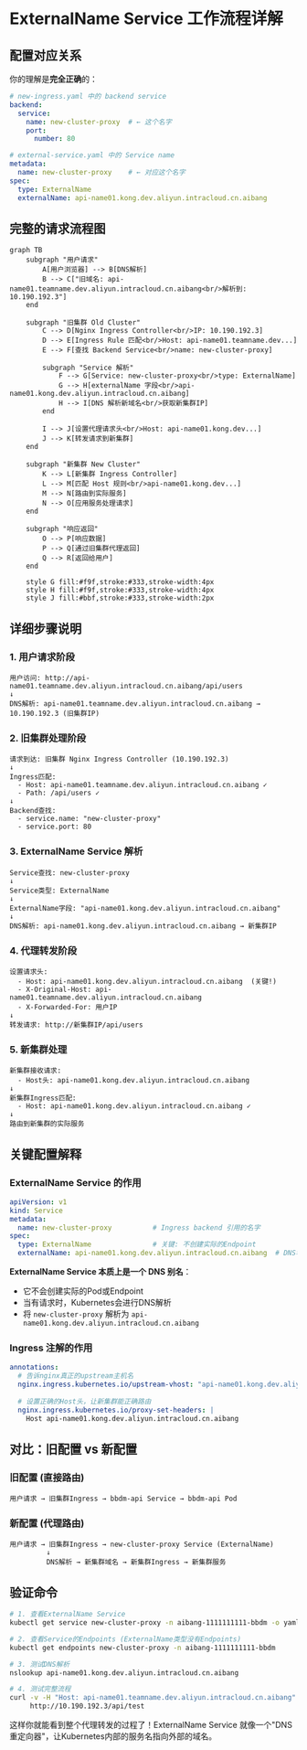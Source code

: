 # ExternalName Service 工作流程详解

## 配置对应关系

你的理解是**完全正确**的：

```yaml
# new-ingress.yaml 中的 backend service
backend:
  service:
    name: new-cluster-proxy  # ← 这个名字
    port:
      number: 80

# external-service.yaml 中的 Service name
metadata:
  name: new-cluster-proxy    # ← 对应这个名字
spec:
  type: ExternalName
  externalName: api-name01.kong.dev.aliyun.intracloud.cn.aibang
```

## 完整的请求流程图

```mermaid
graph TB
    subgraph "用户请求"
        A[用户浏览器] --> B[DNS解析]
        B --> C["旧域名: api-name01.teamname.dev.aliyun.intracloud.cn.aibang<br/>解析到: 10.190.192.3"]
    end
    
    subgraph "旧集群 Old Cluster"
        C --> D[Nginx Ingress Controller<br/>IP: 10.190.192.3]
        D --> E[Ingress Rule 匹配<br/>Host: api-name01.teamname.dev...]
        E --> F[查找 Backend Service<br/>name: new-cluster-proxy]
        
        subgraph "Service 解析"
            F --> G[Service: new-cluster-proxy<br/>type: ExternalName]
            G --> H[externalName 字段<br/>api-name01.kong.dev.aliyun.intracloud.cn.aibang]
            H --> I[DNS 解析新域名<br/>获取新集群IP]
        end
        
        I --> J[设置代理请求头<br/>Host: api-name01.kong.dev...]
        J --> K[转发请求到新集群]
    end
    
    subgraph "新集群 New Cluster"
        K --> L[新集群 Ingress Controller]
        L --> M[匹配 Host 规则<br/>api-name01.kong.dev...]
        M --> N[路由到实际服务]
        N --> O[应用服务处理请求]
    end
    
    subgraph "响应返回"
        O --> P[响应数据]
        P --> Q[通过旧集群代理返回]
        Q --> R[返回给用户]
    end
    
    style G fill:#f9f,stroke:#333,stroke-width:4px
    style H fill:#f9f,stroke:#333,stroke-width:4px
    style J fill:#bbf,stroke:#333,stroke-width:2px
```

## 详细步骤说明

### 1. 用户请求阶段
```
用户访问: http://api-name01.teamname.dev.aliyun.intracloud.cn.aibang/api/users
↓
DNS解析: api-name01.teamname.dev.aliyun.intracloud.cn.aibang → 10.190.192.3 (旧集群IP)
```

### 2. 旧集群处理阶段
```
请求到达: 旧集群 Nginx Ingress Controller (10.190.192.3)
↓
Ingress匹配: 
  - Host: api-name01.teamname.dev.aliyun.intracloud.cn.aibang ✓
  - Path: /api/users ✓
↓
Backend查找: 
  - service.name: "new-cluster-proxy"
  - service.port: 80
```

### 3. ExternalName Service 解析
```
Service查找: new-cluster-proxy
↓
Service类型: ExternalName
↓
ExternalName字段: "api-name01.kong.dev.aliyun.intracloud.cn.aibang"
↓
DNS解析: api-name01.kong.dev.aliyun.intracloud.cn.aibang → 新集群IP
```

### 4. 代理转发阶段
```
设置请求头:
  - Host: api-name01.kong.dev.aliyun.intracloud.cn.aibang  (关键!)
  - X-Original-Host: api-name01.teamname.dev.aliyun.intracloud.cn.aibang
  - X-Forwarded-For: 用户IP
↓
转发请求: http://新集群IP/api/users
```

### 5. 新集群处理
```
新集群接收请求:
  - Host头: api-name01.kong.dev.aliyun.intracloud.cn.aibang
↓
新集群Ingress匹配:
  - Host: api-name01.kong.dev.aliyun.intracloud.cn.aibang ✓
↓
路由到新集群的实际服务
```

## 关键配置解释

### ExternalName Service 的作用
```yaml
apiVersion: v1
kind: Service
metadata:
  name: new-cluster-proxy          # Ingress backend 引用的名字
spec:
  type: ExternalName               # 关键: 不创建实际的Endpoint
  externalName: api-name01.kong.dev.aliyun.intracloud.cn.aibang  # DNS名字
```

**ExternalName Service 本质上是一个 DNS 别名**：
- 它不会创建实际的Pod或Endpoint
- 当有请求时，Kubernetes会进行DNS解析
- 将 `new-cluster-proxy` 解析为 `api-name01.kong.dev.aliyun.intracloud.cn.aibang`

### Ingress 注解的作用
```yaml
annotations:
  # 告诉nginx真正的upstream主机名
  nginx.ingress.kubernetes.io/upstream-vhost: "api-name01.kong.dev.aliyun.intracloud.cn.aibang"
  
  # 设置正确的Host头，让新集群能正确路由
  nginx.ingress.kubernetes.io/proxy-set-headers: |
    Host api-name01.kong.dev.aliyun.intracloud.cn.aibang
```

## 对比：旧配置 vs 新配置

### 旧配置 (直接路由)
```
用户请求 → 旧集群Ingress → bbdm-api Service → bbdm-api Pod
```

### 新配置 (代理路由)
```
用户请求 → 旧集群Ingress → new-cluster-proxy Service (ExternalName) 
         ↓
         DNS解析 → 新集群域名 → 新集群Ingress → 新集群服务
```

## 验证命令

```bash
# 1. 查看ExternalName Service
kubectl get service new-cluster-proxy -n aibang-1111111111-bbdm -o yaml

# 2. 查看Service的Endpoints (ExternalName类型没有Endpoints)
kubectl get endpoints new-cluster-proxy -n aibang-1111111111-bbdm

# 3. 测试DNS解析
nslookup api-name01.kong.dev.aliyun.intracloud.cn.aibang

# 4. 测试完整流程
curl -v -H "Host: api-name01.teamname.dev.aliyun.intracloud.cn.aibang" \
     http://10.190.192.3/api/test
```

这样你就能看到整个代理转发的过程了！ExternalName Service 就像一个"DNS重定向器"，让Kubernetes内部的服务名指向外部的域名。